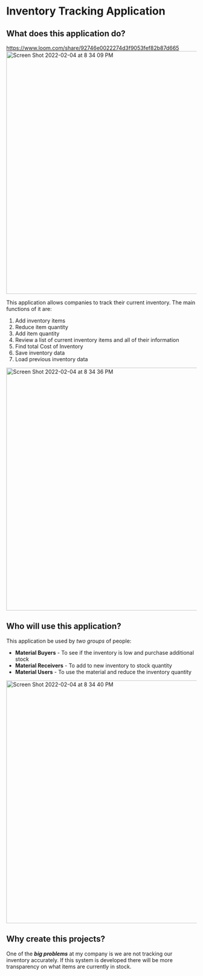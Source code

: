 # Inventory Tracking Application

## What does this application do?
https://www.loom.com/share/92746e0022274d3f9053fef82b87d665
<img width="642" alt="Screen Shot 2022-02-04 at 8 34 09 PM" src="https://user-images.githubusercontent.com/62073529/152627436-4f8bb28c-06ec-42db-a116-e4bc86201f54.png">

This application allows companies to track their current inventory.
The main functions of it are:
1. Add inventory items
2. Reduce item quantity
3. Add item quantity
4. Review a list of current inventory items and all of their information
5. Find total Cost of Inventory
6. Save inventory data
7. Load previous inventory data
<img width="642" alt="Screen Shot 2022-02-04 at 8 34 36 PM" src="https://user-images.githubusercontent.com/62073529/152627440-cdf531e9-c28b-4ffa-b838-173c89b16eca.png">

## Who will use this application?

This application be used by *two groups* of people:
- **Material Buyers** - To see if the inventory is low and
  purchase additional stock 
- **Material Receivers** - To add to new inventory to stock quantity
 - **Material Users** - To use the material and reduce the inventory 
                        quantity
 

<img width="642" alt="Screen Shot 2022-02-04 at 8 34 40 PM" src="https://user-images.githubusercontent.com/62073529/152627444-31439f45-8c53-4fce-b33c-ac9a48287fd2.png">

## Why create this projects?

One of the ***big problems*** at my company is 
 we are not tracking our inventory accurately. If this system is 
developed there will be more transparency on what items are 
currently in stock.
    

